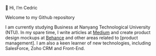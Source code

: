 👋 Hi, I’m Cedric

Welcome to my Github repository

I am currently studying Business at Nanyang Technological University (NTU). In my spare time, I write articles at [Medium](https://cedric130813.medium.com/) and create product design mockups at [Behance](https://www.behance.net/cedric130813) and other areas related to [product management]. I am also a keen learner of new technologies, including SalesForce, Zoho CRM and Front-End.
